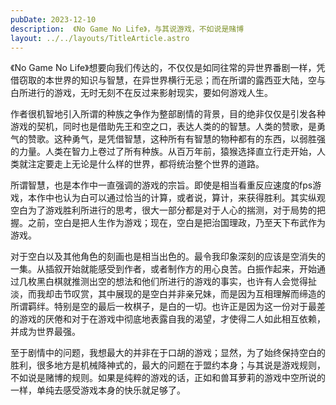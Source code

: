 ```yaml
---
pubDate: 2023-12-10
description:  《No Game No Life》，与其说游戏，不如说是赌博
layout: ../../layouts/TitleArticle.astro
---
```


《No Game No Life》想要向我们传达的，不仅仅是如同往常的异世界番剧一样，凭借窃取的本世界的知识与智慧，在异世界横行无忌；而在所谓的露西亚大陆，空与白所进行的游戏，无时无刻不在反过来影射现实，要如何游戏人生。

作者很机智地引入所谓的种族之争作为整部剧情的背景，目的绝非仅仅是引发各种游戏的契机，同时也是借助先王和空之口，表达人类的的智慧。人类的赞歌，是勇气的赞歌。这种勇气，是凭借智慧，这种所有有智慧的物种都有的东西，以弱胜强的力量。人类在智力上卷过了所有种族。从百万年前，猿猴选择直立行走开始，人类就注定要走上无论是什么样的世界，都将统治整个世界的道路。

所谓智慧，也是本作中一直强调的游戏的宗旨。即使是相当看重反应速度的fps游戏，本作中也认为白可以通过恰当的计算，或者说，算计，来获得胜利。其实纵观空白为了游戏胜利所进行的思考，很大一部分都是对于人心的揣测，对于局势的把握。之前，空白是把人生作为游戏；现在，空白是把治国理政，乃至天下布武作为游戏。

对于空白以及其他角色的刻画也是相当出色的。最令我印象深刻的应该是空消失的一集。从插叙开始就能感受到作者，或者制作方的用心良苦。白振作起来，开始通过几枚黑白棋就推测出空的想法和他们所进行的游戏的事实，也许有人会觉得扯淡，而我却击节叹赏，其中展现的是空白并非亲兄妹，而是因为互相理解而缔造的所谓羁绊。特别是空的最后一枚棋子，是白的一切。也许正是因为这一份对于最差的游戏的厌倦和对于在游戏中彻底地表露自我的渴望，才使得二人如此相互依赖，并成为世界最强。

至于剧情中的问题，我想最大的并非在于口胡的游戏；显然，为了始终保持空白的胜利，很多地方是机械降神式的，最大的问题在于盟约本身；与其说是游戏规则，不如说是赌博的规则。如果是纯粹的游戏的话，正如和兽耳萝莉的游戏中空所说的一样，单纯去感受游戏本身的快乐就足够了。
